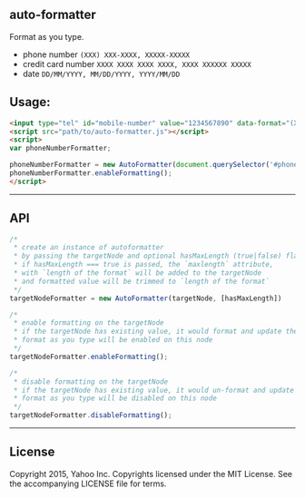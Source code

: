 auto-formatter
---

Format as you type.

* phone number ```(XXX) XXX-XXXX, XXXXX-XXXXX```
* credit card number ```XXXX XXXX XXXX XXXX, XXXX XXXXXX XXXXX```
* date ```DD/MM/YYYY, MM/DD/YYYY, YYYY/MM/DD```

## Usage:

```html
<input type="tel" id="mobile-number" value="1234567890" data-format="(XXX) XXX-XXXX">
<script src="path/to/auto-formatter.js"></script>
<script>
var phoneNumberFormatter;

phoneNumberFormatter = new AutoFormatter(document.querySelector('#phone-number'), true);
phoneNumberFormatter.enableFormatting();
</script>
```

---

## API

```js
/*
 * create an instance of autoformatter
 * by passing the targetNode and optional hasMaxLength (true|false) flag
 * if hasMaxLength === true is passed, the `maxlength` attribute,
 * with `length of the format` will be added to the targetNode
 * and formatted value will be trimmed to `length of the format`
 */
targetNodeFormatter = new AutoFormatter(targetNode, [hasMaxLength])

/*
 * enable formatting on the targetNode
 * if the targetNode has existing value, it would format and update the existing value
 * format as you type will be enabled on this node
 */
targetNodeFormatter.enableFormatting();

/*
 * disable formatting on the targetNode
 * if the targetNode has existing value, it would un-format and update the existing value
 * format as you type will be disabled on this node
 */
targetNodeFormatter.disableFormatting();
```

---

## License

Copyright 2015, Yahoo Inc. Copyrights licensed under the MIT License. See the accompanying LICENSE file for terms.
